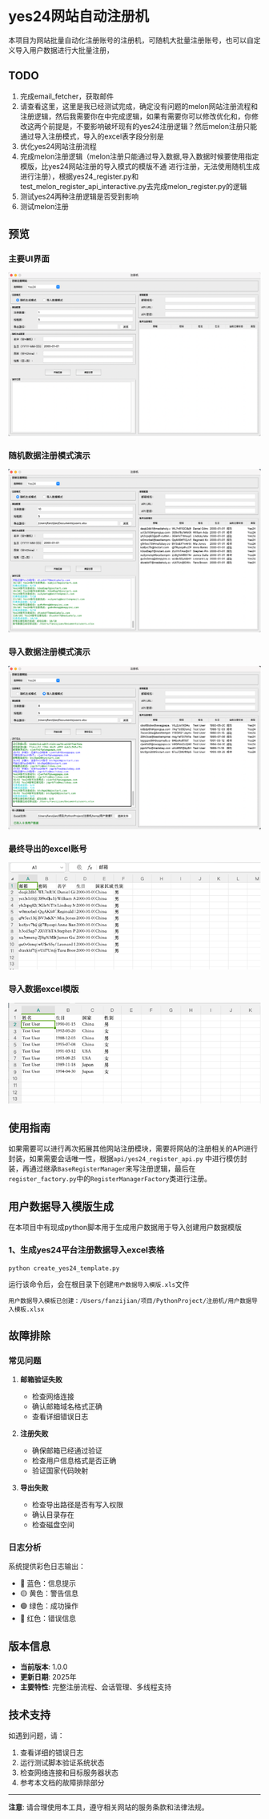 # yes24网站自动注册机

本项目为网站批量自动化注册账号的注册机，可随机大批量注册账号，也可以自定义导入用户数据进行大批量注册，

## TODO
1. 完成email_fetcher，获取邮件
2. 请查看这里，这里是我已经测试完成，确定没有问题的melon网站注册流程和注册逻辑，然后我需要你在中完成逻辑，如果有需要你可以修改优化和，你修改这两个前提是，不要影响破坏现有的yes24注册逻辑？然后melon注册只能通过导入注册模式，导入的excel表字段分别是
3. 优化yes24网站注册流程
4. 完成melon注册逻辑（melon注册只能通过导入数据,导入数据时候要使用指定模版，比yes24网站注册的导入模式的模版不通 进行注册，无法使用随机生成进行注册），根据yes24_register.py和test_melon_register_api_interactive.py去完成melon_register.py的逻辑
5. 测试yes24两种注册逻辑是否受到影响
6. 测试melon注册

## 预览
### 主要UI界面
![img.png](doc/img.png)

### 随机数据注册模式演示
![img.png](doc/img2.png)

### 导入数据注册模式演示
![img.png](doc/img3.png)

### 最终导出的excel账号
![img.png](doc/img4.png)

### 导入数据excel模版
![img.png](doc/img5.png)

## 使用指南
如果需要可以进行再次拓展其他网站注册模块，需要将网站的注册相关的API进行封装，如果需要会话唯一性，根据`api/yes24_register_api.py`
中进行模仿封装，再通过继承`BaseRegisterManager`来写注册逻辑，最后在`register_factory.py`中的`RegisterManagerFactory`类进行注册。


## 用户数据导入模版生成
在本项目中有现成python脚本用于生成用户数据用于导入创建用户数据模版

### 1、生成yes24平台注册数据导入excel表格
```shell
python create_yes24_template.py
```

运行该命令后，会在根目录下创建`用户数据导入模版.xls`文件
```
用户数据导入模板已创建：/Users/fanzijian/项目/PythonProject/注册机/用户数据导入模板.xlsx
```




## 故障排除

### 常见问题

1. **邮箱验证失败**
   - 检查网络连接
   - 确认邮箱域名格式正确
   - 查看详细错误日志

2. **注册失败**
   - 确保邮箱已经通过验证
   - 检查用户信息格式是否正确
   - 验证国家代码映射

3. **导出失败**
   - 检查导出路径是否有写入权限
   - 确认目录存在
   - 检查磁盘空间

### 日志分析
系统提供彩色日志输出：
- 🔵 蓝色：信息提示
- 🟡 黄色：警告信息
- 🟢 绿色：成功操作
- 🔴 红色：错误信息

## 版本信息

- **当前版本**: 1.0.0
- **更新日期**: 2025年
- **主要特性**: 完整注册流程、会话管理、多线程支持

## 技术支持

如遇到问题，请：
1. 查看详细的错误日志
2. 运行测试脚本验证系统状态
3. 检查网络连接和目标服务器状态
4. 参考本文档的故障排除部分

---

**注意**: 请合理使用本工具，遵守相关网站的服务条款和法律法规。


